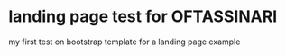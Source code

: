 # landing page test for OFTASSINARI

my first test on bootstrap template for a landing page example
